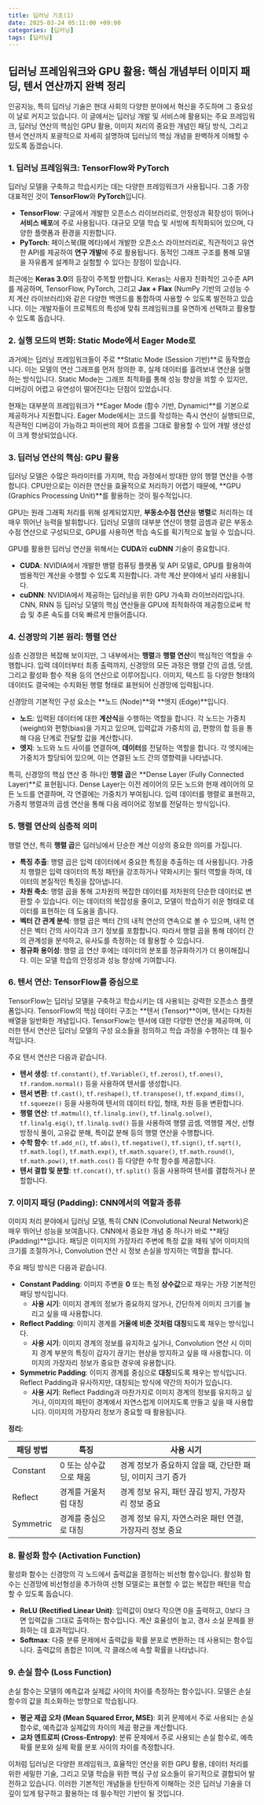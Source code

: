 ```yaml
---
title: 딥러닝 기초(1)
date: 2025-03-24 05:11:00 +09:00
categories: [딥러닝]
tags: [딥러닝]
---
```


## 딥러닝 프레임워크와 GPU 활용: 핵심 개념부터 이미지 패딩, 텐서 연산까지 완벽 정리

인공지능, 특히 딥러닝 기술은 현대 사회의 다양한 분야에서 혁신을 주도하며 그 중요성이 날로 커지고 있습니다. 이 글에서는 딥러닝 개발 및 서비스에 활용되는 주요 프레임워크, 딥러닝 연산의 핵심인 GPU 활용, 이미지 처리의 중요한 개념인 패딩 방식, 그리고 텐서 연산까지 포괄적으로 자세히 설명하여 딥러닝의 핵심 개념을 완벽하게 이해할 수 있도록 돕겠습니다.

### 1. 딥러닝 프레임워크: TensorFlow와 PyTorch

딥러닝 모델을 구축하고 학습시키는 데는 다양한 프레임워크가 사용됩니다. 그중 가장 대표적인 것이 **TensorFlow**와 **PyTorch**입니다.

* **TensorFlow**: 구글에서 개발한 오픈소스 라이브러리로, 안정성과 확장성이 뛰어나 **서비스 배포**에 주로 사용됩니다. 대규모 모델 학습 및 서빙에 최적화되어 있으며, 다양한 플랫폼과 환경을 지원합니다.
* **PyTorch**: 페이스북(現 메타)에서 개발한 오픈소스 라이브러리로, 직관적이고 유연한 API를 제공하여 **연구 개발**에 주로 활용됩니다. 동적인 그래프 구조를 통해 모델을 자유롭게 설계하고 실험할 수 있다는 장점이 있습니다.

최근에는 **Keras 3.0**의 등장이 주목할 만합니다. Keras는 사용자 친화적인 고수준 API를 제공하며, TensorFlow, PyTorch, 그리고 **Jax + Flax** (NumPy 기반의 고성능 수치 계산 라이브러리)와 같은 다양한 백엔드를 통합하여 사용할 수 있도록 발전하고 있습니다. 이는 개발자들이 프로젝트의 특성에 맞춰 프레임워크를 유연하게 선택하고 활용할 수 있도록 돕습니다.

### 2. 실행 모드의 변화: Static Mode에서 Eager Mode로

과거에는 딥러닝 프레임워크들이 주로 **Static Mode (Session 기반)**로 동작했습니다. 이는 모델의 연산 그래프를 먼저 정의한 후, 실제 데이터를 흘려보내 연산을 실행하는 방식입니다. Static Mode는 그래프 최적화를 통해 성능 향상을 꾀할 수 있지만, 디버깅이 어렵고 유연성이 떨어진다는 단점이 있었습니다.

현재는 대부분의 프레임워크가 **Eager Mode (함수 기반, Dynamic)**를 기본으로 제공하거나 지원합니다. Eager Mode에서는 코드를 작성하는 즉시 연산이 실행되므로, 직관적인 디버깅이 가능하고 파이썬의 제어 흐름을 그대로 활용할 수 있어 개발 생산성이 크게 향상되었습니다.

### 3. 딥러닝 연산의 핵심: GPU 활용

딥러닝 모델은 수많은 파라미터를 가지며, 학습 과정에서 방대한 양의 행렬 연산을 수행합니다. CPU만으로는 이러한 연산을 효율적으로 처리하기 어렵기 때문에, **GPU (Graphics Processing Unit)**를 활용하는 것이 필수적입니다.

GPU는 원래 그래픽 처리를 위해 설계되었지만, **부동소수점 연산**을 **병렬**로 처리하는 데 매우 뛰어난 능력을 발휘합니다. 딥러닝 모델의 대부분 연산이 행렬 곱셈과 같은 부동소수점 연산으로 구성되므로, GPU를 사용하면 학습 속도를 획기적으로 높일 수 있습니다.

GPU를 활용한 딥러닝 연산을 위해서는 **CUDA**와 **cuDNN** 기술이 중요합니다.

* **CUDA**: NVIDIA에서 개발한 병렬 컴퓨팅 플랫폼 및 API 모델로, GPU를 활용하여 범용적인 계산을 수행할 수 있도록 지원합니다. 과학 계산 분야에서 널리 사용됩니다.
* **cuDNN**: NVIDIA에서 제공하는 딥러닝을 위한 GPU 가속화 라이브러리입니다. CNN, RNN 등 딥러닝 모델의 핵심 연산들을 GPU에 최적화하여 제공함으로써 학습 및 추론 속도를 더욱 빠르게 만들어줍니다.

### 4. 신경망의 기본 원리: 행렬 연산

심층 신경망은 복잡해 보이지만, 그 내부에서는 **행렬**과 **행렬 연산**이 핵심적인 역할을 수행합니다. 입력 데이터부터 최종 출력까지, 신경망의 모든 과정은 행렬 간의 곱셈, 덧셈, 그리고 활성화 함수 적용 등의 연산으로 이루어집니다. 이미지, 텍스트 등 다양한 형태의 데이터도 결국에는 수치화된 행렬 형태로 표현되어 신경망에 입력됩니다.

신경망의 기본적인 구성 요소는 **노드 (Node)**와 **엣지 (Edge)**입니다.

* **노드**: 입력된 데이터에 대한 **계산식**을 수행하는 역할을 합니다. 각 노드는 가중치(weight)와 편향(bias)을 가지고 있으며, 입력값과 가중치의 곱, 편향의 합 등을 통해 다음 단계로 전달할 값을 계산합니다.
* **엣지**: 노드와 노드 사이를 연결하며, **데이터**를 전달하는 역할을 합니다. 각 엣지에는 가중치가 할당되어 있으며, 이는 연결된 노드 간의 영향력을 나타냅니다.

특히, 신경망의 핵심 연산 중 하나인 **행렬 곱**은 **Dense Layer (Fully Connected Layer)**로 표현됩니다. Dense Layer는 이전 레이어의 모든 노드와 현재 레이어의 모든 노드를 연결하며, 각 연결에는 가중치가 부여됩니다. 입력 데이터를 행렬로 표현하고, 가중치 행렬과의 곱셈 연산을 통해 다음 레이어로 정보를 전달하는 방식입니다.

### 5. 행렬 연산의 심층적 의미

행렬 연산, 특히 **행렬 곱**은 딥러닝에서 단순한 계산 이상의 중요한 의미를 가집니다.

* **특징 추출**: 행렬 곱은 입력 데이터에서 중요한 특징을 추출하는 데 사용됩니다. 가중치 행렬은 입력 데이터의 특정 패턴을 강조하거나 약화시키는 필터 역할을 하여, 데이터의 본질적인 특징을 잡아냅니다.
* **차원 축소**: 행렬 곱을 통해 고차원의 복잡한 데이터를 저차원의 단순한 데이터로 변환할 수 있습니다. 이는 데이터의 복잡성을 줄이고, 모델이 학습하기 쉬운 형태로 데이터를 표현하는 데 도움을 줍니다.
* **벡터 간 관계 분석**: 행렬 곱은 벡터 간의 내적 연산의 연속으로 볼 수 있으며, 내적 연산은 벡터 간의 사이각과 크기 정보를 포함합니다. 따라서 행렬 곱을 통해 데이터 간의 관계성을 분석하고, 유사도를 측정하는 데 활용할 수 있습니다.
* **정규화 용이성**: 행렬 곱 연산 후에는 데이터의 분포를 정규화하기가 더 용이해집니다. 이는 모델 학습의 안정성과 성능 향상에 기여합니다.

### 6. 텐서 연산: TensorFlow를 중심으로

TensorFlow는 딥러닝 모델을 구축하고 학습시키는 데 사용되는 강력한 오픈소스 플랫폼입니다. TensorFlow의 핵심 데이터 구조는 **텐서 (Tensor)**이며, 텐서는 다차원 배열을 일반화한 개념입니다. TensorFlow는 텐서에 대한 다양한 연산을 제공하며, 이러한 텐서 연산은 딥러닝 모델의 구성 요소들을 정의하고 학습 과정을 수행하는 데 필수적입니다.

주요 텐서 연산은 다음과 같습니다.

* **텐서 생성**: `tf.constant()`, `tf.Variable()`, `tf.zeros()`, `tf.ones()`, `tf.random.normal()` 등을 사용하여 텐서를 생성합니다.
* **텐서 변환**: `tf.cast()`, `tf.reshape()`, `tf.transpose()`, `tf.expand_dims()`, `tf.squeeze()` 등을 사용하여 텐서의 데이터 타입, 형태, 차원 등을 변환합니다.
* **행렬 연산**: `tf.matmul()`, `tf.linalg.inv()`, `tf.linalg.solve()`, `tf.linalg.eig()`, `tf.linalg.svd()` 등을 사용하여 행렬 곱셈, 역행렬 계산, 선형 방정식 풀이, 고유값 분해, 특이값 분해 등의 행렬 연산을 수행합니다.
* **수학 함수**: `tf.add_n()`, `tf.abs()`, `tf.negative()`, `tf.sign()`, `tf.sqrt()`, `tf.math.log()`, `tf.math.exp()`, `tf.math.square()`, `tf.math.round()`, `tf.math.pow()`, `tf.math.cos()` 등 다양한 수학 함수를 제공합니다.
* **텐서 결합 및 분할**: `tf.concat()`, `tf.split()` 등을 사용하여 텐서를 결합하거나 분할합니다.

### 7. 이미지 패딩 (Padding): CNN에서의 역할과 종류

이미지 처리 분야에서 딥러닝 모델, 특히 CNN (Convolutional Neural Network)은 매우 뛰어난 성능을 보여줍니다. CNN에서 중요한 개념 중 하나가 바로 **패딩 (Padding)**입니다. 패딩은 이미지의 가장자리 주변에 특정 값을 채워 넣어 이미지의 크기를 조절하거나, Convolution 연산 시 정보 손실을 방지하는 역할을 합니다.

주요 패딩 방식은 다음과 같습니다.

* **Constant Padding**: 이미지 주변을 **0** 또는 특정 **상수값**으로 채우는 가장 기본적인 패딩 방식입니다.
    * **사용 시기**: 이미지 경계의 정보가 중요하지 않거나, 간단하게 이미지 크기를 늘리고 싶을 때 사용합니다.
* **Reflect Padding**: 이미지 경계를 **거울에 비춘 것처럼 대칭**되도록 채우는 방식입니다.
    * **사용 시기**: 이미지 경계의 정보를 유지하고 싶거나, Convolution 연산 시 이미지 경계 부분의 특징이 갑자기 끊기는 현상을 방지하고 싶을 때 사용합니다. 이미지의 가장자리 정보가 중요한 경우에 유용합니다.
* **Symmetric Padding**: 이미지 경계를 중심으로 **대칭**되도록 채우는 방식입니다. Reflect Padding과 유사하지만, 대칭되는 방식에 약간의 차이가 있습니다.
    * **사용 시기**: Reflect Padding과 마찬가지로 이미지 경계의 정보를 유지하고 싶거나, 이미지의 패턴이 경계에서 자연스럽게 이어지도록 만들고 싶을 때 사용합니다. 이미지의 가장자리 정보가 중요할 때 활용됩니다.

**정리:**

| 패딩 방법        | 특징                                     | 사용 시기                                                                 |
| --------------- | ---------------------------------------- | ------------------------------------------------------------------------- |
| Constant        | 0 또는 상수값으로 채움                      | 경계 정보가 중요하지 않을 때, 간단한 패딩, 이미지 크기 증가                       |
| Reflect         | 경계를 거울처럼 대칭                       | 경계 정보 유지, 패턴 끊김 방지, 가장자리 정보 중요                               |
| Symmetric       | 경계를 중심으로 대칭                       | 경계 정보 유지, 자연스러운 패턴 연결, 가장자리 정보 중요                             |

### 8. 활성화 함수 (Activation Function)

활성화 함수는 신경망의 각 노드에서 출력값을 결정하는 비선형 함수입니다. 활성화 함수는 신경망에 비선형성을 추가하여 선형 모델로는 표현할 수 없는 복잡한 패턴을 학습할 수 있도록 돕습니다.

* **ReLU (Rectified Linear Unit)**: 입력값이 0보다 작으면 0을 출력하고, 0보다 크면 입력값을 그대로 출력하는 함수입니다. 계산 효율성이 높고, 경사 소실 문제를 완화하는 데 효과적입니다.
* **Softmax**: 다중 분류 문제에서 출력값을 확률 분포로 변환하는 데 사용되는 함수입니다. 출력값의 총합은 1이며, 각 클래스에 속할 확률을 나타냅니다.

### 9. 손실 함수 (Loss Function)

손실 함수는 모델의 예측값과 실제값 사이의 차이를 측정하는 함수입니다. 모델은 손실 함수의 값을 최소화하는 방향으로 학습됩니다.

* **평균 제곱 오차 (Mean Squared Error, MSE)**: 회귀 문제에서 주로 사용되는 손실 함수로, 예측값과 실제값의 차이의 제곱 평균을 계산합니다.
* **교차 엔트로피 (Cross-Entropy)**: 분류 문제에서 주로 사용되는 손실 함수로, 예측 확률 분포와 실제 확률 분포 사이의 차이를 측정합니다.

이처럼 딥러닝은 다양한 프레임워크, 효율적인 연산을 위한 GPU 활용, 데이터 처리를 위한 세밀한 기술, 그리고 모델 학습을 위한 핵심 구성 요소들이 유기적으로 결합되어 발전하고 있습니다. 이러한 기본적인 개념들을 탄탄하게 이해하는 것은 딥러닝 기술을 더 깊이 있게 탐구하고 활용하는 데 필수적인 기반이 될 것입니다.